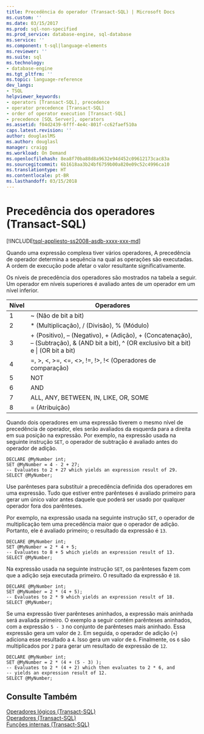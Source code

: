 ```yaml
---
title: Precedência do operador (Transact-SQL) | Microsoft Docs
ms.custom: ''
ms.date: 03/15/2017
ms.prod: sql-non-specified
ms.prod_service: database-engine, sql-database
ms.service: ''
ms.component: t-sql|language-elements
ms.reviewer: ''
ms.suite: sql
ms.technology:
- database-engine
ms.tgt_pltfrm: ''
ms.topic: language-reference
dev_langs:
- TSQL
helpviewer_keywords:
- operators [Transact-SQL], precedence
- operator precedence [Transact-SQL]
- order of operator execution [Transact-SQL]
- precedence [SQL Server], operators
ms.assetid: f04d2439-6fff-4e4c-801f-cc62faef510a
caps.latest.revision: ''
author: douglaslMS
ms.author: douglasl
manager: craigg
ms.workload: On Demand
ms.openlocfilehash: 8ea8f70ba88d8a9632e94d452c09612173cac83a
ms.sourcegitcommit: 6b1618aa3b24bf6759b00a820e09c52c4996ca10
ms.translationtype: HT
ms.contentlocale: pt-BR
ms.lasthandoff: 03/15/2018
---
```

# <a name="operator-precedence-transact-sql"></a>Precedência dos operadores (Transact-SQL)
[!INCLUDE[tsql-appliesto-ss2008-asdb-xxxx-xxx-md](../../includes/tsql-appliesto-ss2008-asdb-xxxx-xxx-md.md)]

  Quando uma expressão complexa tiver vários operadores, A precedência de operador determina a sequência na qual as operações são executadas. A ordem de execução pode afetar o valor resultante significativamente.  
  
 Os níveis de precedência dos operadores são mostrados na tabela a seguir. Um operador em níveis superiores é avaliado antes de um operador em um nível inferior.  
  
|Nível|Operadores|  
|-----------|---------------|  
|1|~ (Não de bit a bit)|  
|2|* (Multiplicação), / (Divisão), % (Módulo)|  
|3|+ (Positivo), – (Negativo), + (Adição), + (Concatenação), – (Subtração), & (AND bit a bit), ^ (OR exclusivo bit a bit) e &#124; (OR bit a bit)|  
|4|=, >, \<, >=, <=, <>, !=, !>, !< (Operadores de comparação)|  
|5|NOT|  
|6|AND|  
|7|ALL, ANY, BETWEEN, IN, LIKE, OR, SOME|  
|8|= (Atribuição)|  
  
 Quando dois operadores em uma expressão tiverem o mesmo nível de precedência de operador, eles serão avaliados da esquerda para a direita em sua posição na expressão. Por exemplo, na expressão usada na seguinte instrução `SET`, o operador de subtração é avaliado antes do operador de adição.  
  
```  
DECLARE @MyNumber int;  
SET @MyNumber = 4 - 2 + 27;  
-- Evaluates to 2 + 27 which yields an expression result of 29.  
SELECT @MyNumber;  
```  
  
 Use parênteses para substituir a precedência definida dos operadores em uma expressão. Tudo que estiver entre parênteses é avaliado primeiro para gerar um único valor antes daquele que poderá ser usado por qualquer operador fora dos parênteses.  
  
 Por exemplo, na expressão usada na seguinte instrução `SET`, o operador de multiplicação tem uma precedência maior que o operador de adição. Portanto, ele é avaliado primeiro; o resultado da expressão é `13`.  
  
```  
DECLARE @MyNumber int;  
SET @MyNumber = 2 * 4 + 5;  
-- Evaluates to 8 + 5 which yields an expression result of 13.  
SELECT @MyNumber;  
```  
  
 Na expressão usada na seguinte instrução `SET`, os parênteses fazem com que a adição seja executada primeiro. O resultado da expressão é `18`.  
  
```  
DECLARE @MyNumber int;  
SET @MyNumber = 2 * (4 + 5);  
-- Evaluates to 2 * 9 which yields an expression result of 18.  
SELECT @MyNumber;  
```  
  
 Se uma expressão tiver parênteses aninhados, a expressão mais aninhada será avaliada primeiro. O exemplo a seguir contém parênteses aninhados, com a expressão `5 - 3` no conjunto de parênteses mais aninhado. Essa expressão gera um valor de `2`. Em seguida, o operador de adição (`+`) adiciona esse resultado a `4`. Isso gera um valor de `6`. Finalmente, os `6` são multiplicados por `2` para gerar um resultado de expressão de `12`.  
  
```  
DECLARE @MyNumber int;  
SET @MyNumber = 2 * (4 + (5 - 3) );  
-- Evaluates to 2 * (4 + 2) which then evaluates to 2 * 6, and   
-- yields an expression result of 12.  
SELECT @MyNumber;  
```  
  
## <a name="see-also"></a>Consulte Também  
 [Operadores lógicos &#40;Transact-SQL&#41;](../../t-sql/language-elements/logical-operators-transact-sql.md)   
 [Operadores &#40;Transact-SQL&#41;](../../t-sql/language-elements/operators-transact-sql.md)   
 [Funções internas &#40;Transact-SQL&#41;](~/t-sql/functions/functions.md)  
  
  
